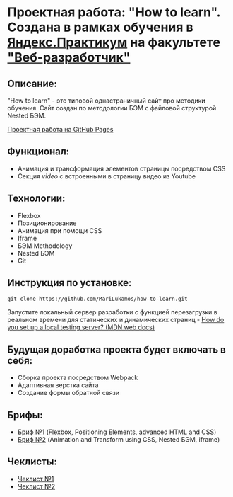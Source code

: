 # Проектная работа: "How to learn". Создана в рамках обучения в [Яндекс.Практикум](https://praktikum.yandex.ru/) на факультете ["Веб-разработчик"](https://praktikum.yandex.ru/web/)
## Описание:

"How to learn" - это типовой однастраничный сайт про методики обучения. Сайт создан по методологии БЭМ с файловой структурой Nested БЭМ.

[Проектная работа на GitHub Pages](https://github.com/MariLukamos/how-to-learn/index)

## Функционал:

* Анимация и трансформация элементов страницы посредством CSS
* Секция *video* с встроенными в страницу видео из Youtube

## Технологии:

* Flexbox
* Позиционирование
* Анимация при помощи CSS
* Iframe
* БЭМ Methodology
* Nested БЭМ
* Git

## Инструкция по установке:

```
git clone https://github.com/MariLukamos/how-to-learn.git
```
Запустите локальный сервер разработки с функцией перезагрузки в реальном времени для статических и динамических страниц - [How do you set up a local testing server? (MDN web docs)](https://developer.mozilla.org/en-US/docs/Learn/Common_questions/set_up_a_local_testing_server)

## Будущая доработка проекта будет включать в себя:

* Сборка проекта посредством Webpack
* Адаптивная верстка сайта
* Создание формы обратной связи

## Брифы:
* [Бриф №1](https://drive.google.com/file/d/1MVQEdu_WO0-7kq4744u1FAOQgbXyNDcG/view?usp=sharing) (Flexbox, Positioning Elements, advanced HTML and CSS)
* [Бриф №2](https://drive.google.com/file/d/1L2bPH90ytovXdCCHCjMDXTp6iuPrTq3X/view?usp=sharing) (Animation and Transform using CSS, Nested БЭМ, iframe)

## Чеклисты:
* [Чеклист №1](https://code.s3.yandex.net/web-developer/checklists/new-program/checklist-1/index.html)
* [Чеклист №2](https://code.s3.yandex.net/web-developer/checklists/new-program/checklist-2/index.html)
